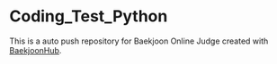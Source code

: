 # Coding_Test_Python
This is a auto push repository for Baekjoon Online Judge created with [BaekjoonHub](https://github.com/BaekjoonHub/BaekjoonHub).
